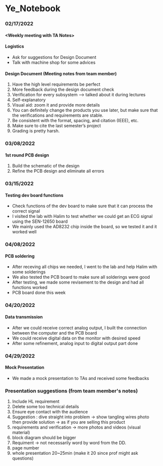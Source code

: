 # Ye_Notebook
### 02/17/2022
#### \<Weekly meeting with TA Notes\>
#### Logistics
- Ask for suggestions for Design Document
- Talk with machine shop for some advices

#### Design Document (Meeting notes from team member)
1. Have the high level requirements be perfect
2. More feedback during the design document check
3. Verification for every subsystem —> talked about it during lectures
4. Self-explanatory
5. Visual aid: zoom it and provide more details
6. You can definitely change the products you use later, but make sure that the verifications and requirements are stable.
7. Be consistent with the format, spacing, and citation (IEEE), etc.
8. Make sure to cite the last semester’s project
9. Grading is pretty harsh.


### 03/08/2022
#### 1st round PCB design
1. Build the schematic of the design
2. Refine the PCB design and eliminate all errors

### 03/15/2022
#### Testing dev board functions
- Check functions of the dev board to make sure that it can process the correct signal
- I visited the lab with Halim to test whether we could get an ECG signal using the SEN-12650 board
- We mainly used the AD8232 chip inside the board, so we tested it and it worked well

### 04/08/2022
#### PCB soldering
- After receving all chips we needed, I went to the lab and help Halim with some solderings
- We also tested the PCB board to make sure all solderings were good
- After testing, we made some revisement to the design and had all functions worked
- PCB board done this week

### 04/20/2022
#### Data transmission
- After we could receive correct analog output, I built the connection between the computer and the PCB board
- We could receive digital data on the monitor with desired speed
- After some refinement, analog input to digital output part done

### 04/29/2022
#### Mock Presentation
- We made a mock presentation to TAs and received some feedbacks

### Presentation suggestions (from team member's notes)
1. Include HL requirement
2. Delete some too technical details
3. Ensure eye contact with the audience
4. Suggestion : dive straight into problem -> show tangling wires photo then provide solution -> as if you are selling this product
5. requirements and verification -> more photos and videos (visual material)
6. block diagram should be bigger
7. Requiment -> not necessarily word by word from the DD.
8. page number
9. whole presentation 20~25min (make it 20 since prof might ask questions)